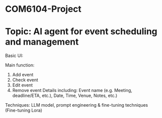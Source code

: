 # COM6104-Project
# Topic: AI agent for event scheduling and management

Basic UI: 

Main function:
1. Add event
2. Check event
3. Edit event
4. Remove event
Details including: Event name (e.g. Meeting, deadline/ETA, etc.), Date, Time, Venue, Notes, etc.)

Techniques: LLM model, prompt engineering & fine-tuning techniques (Fine-tuning Lora)
